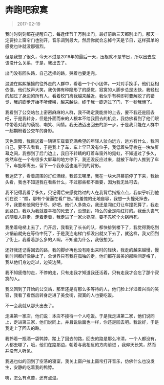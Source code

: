 # 奔跑吧寂寞

> 2017-02-19

我时时刻刻都在提醒自己，每逢佳节千万别出门，最好前后三天都别出门，那天一定要拉上窗帘门也别开，音乐调到最大，然后你就会忘掉今天是节日，这样孤单的感觉也许就没那强烈。

但是我想了很久，今天不过是2016年的最后一天，压根就不是节日，所以出去应该没什么关系，于是，我出去了。

出门没有回头路，自己选择的路，哭着也要走完。

混迹在熙熙攘攘的往外走的人群中，看着一个个小团体，一对对手挽手，他们互相依偎，他们放声大笑，我仿佛有种隐形了的感觉，寂寞的人脚步总是太快，我轻松的超过了身边的所有人，看着校门离我越来越近，我似乎有种即将要解脱了的错觉，我的脚步开始不听使唤，越来越快，终于我一脚迈过了门，下一秒我懵了。

我看到了公交站台上密密麻麻的人群，我不确定我能挤的上去，要不我还是回去吧，于是我转身，但是扑面而来的人根本不给我回去的机会，我仿佛看到了他们眼中带着对我的藐视、嘲笑、同情。我无法迈出回去的那一步，于是我只能在人群中一起期盼着公交车的身影。

天色渐暗，我目送着一辆辆车载着充满希望的年轻人驶向远方，远方有什么，我问自己，要不去看看，于是我上了车，车上早已没有位子，我低着头穿梭在一块块屏幕之间，我挪到了后门边上，我目不转睛的盯着车窗外的霓虹，不知道过了多久，突然车在一个有很多大屏幕的地方停下，我还没反应过来，就被下车的人推到了车下，车旋即离去，留下一个我永远也追不到的背影。

我迷茫了，看着周围的灯红酒绿，我该去哪里，我在一块大屏幕前停了下来，我抬头看，我也不知道我在看些什么，不过那些都不重要，因为我无处可去。

我不记得我看了多久，只记得后来感觉路过的人在我背后指指点点，我似乎听到他们在说：“瞧，那有个傻逼在看广告。”我羞愧的无地自容，我想一头撞死掉去，不，我要和他同归于尽，好吧，他们人多势众，我还是闯红灯让车撞死算了，我走到路口，我以为我就要幸福的死去了，没想到，特么的全是闯红灯的。我垂头丧气的随着人群走，走着走着，我走进了一家火锅店，要不先吃个火锅再死。

我坐着电梯上去了，门开后，我看到了长长的队，都快排到楼下了，我觉得我吃到火锅前就先在等待中死了，于是我连电梯门都没出就又下去了，就这样，我又回到了街上，我看着那么多的人啊，不知道为什么，我很想哭。

还好我还记得回去的路，我的脚步再也没有刚出来时的轻快，我走的越来越慢，慢到时间都好像静止了，全世界只有我在孤独的走，他们都在最美的那瞬间定格了，我从他们身边走过，边笑边哭。

我不知疲倦的走，不停的走，只有走我才知道我还活着，只有走我才会忘了那个寂寞的人。

我又回到了开始的公交站，那里还是有那么多等待的人，他们脸上洋溢着兴奋的笑容，我看了看然后转身走进了美食街，寂寞的人也要吃饭。

不一会我就从那头出去了。

走进第一家店，他们说：本店不接待一个人吃饭。于是我走进第二家，他们说同上，走进第三家，他们说同上，并且说后面也一样，你还是回去吧。我说好，于是我走上了回去的路。

我拎着一瓶酒一袋鸭脖，踏上了回去的路，回去的路是那么冷清，一个人都没有，人都去哪了，哦，他们在路那边，朝着与我相反的方向前进 ，我仰天长笑，然而并没有人听见。

我逃也似的回到了空荡的寝室，我关上窗户拉上窗帘打开音乐，仿佛什么也没发生，安静的吃着我的鸭脖。

咦，怎么有点苦，还有点湿。